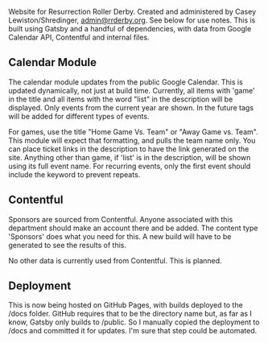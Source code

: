 Website for Resurrection Roller Derby. Created and administered by Casey Lewiston/Shredinger, admin@rrderby.org. See below for use notes. This is built using Gatsby and a handful of dependencies, with data from Google Calendar API, Contentful and internal files.

<h2>Calendar Module</h2>

The calendar module updates from the public Google Calendar. This is updated dynamically, not just at build time. Currently, all items with 'game' in the title and all items with the word "list" in the description will be displayed. Only events from the current year are shown. In the future tags will be added for different types of events.

For games, use the title "Home Game Vs. Team" or "Away Game vs. Team". This module will expect that formatting, and pulls the team name only. You can place ticket links in the description to have the link generated on the site. Anything other than game, if 'list' is in the description, will be shown using its full event name. For recurring events, only the first event should include the keyword to prevent repeats.

<h2>Contentful</h2>

Sponsors are sourced from Contentful. Anyone associated with this department should make an account there and be added. The content type 'Sponsors' does what you need for this. A new build will have to be generated to see the results of this.

No other data is currently used from Contentful. This is planned.

<h2>Deployment</h2>

This is now being hosted on GitHub Pages, with builds deployed to the /docs folder. GitHub requires that to be the directory name but, as far as I know, Gatsby only builds to /public. So I manually copied the deployment to /docs and committed it for updates. I'm sure that step could be automated.
